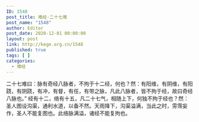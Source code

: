 ```yaml
---
ID: 1548
post_title: 难经·二十七难
post_name: "1548"
author: Editor
post_date: 2020-12-01 00:00:00
layout: post
link: http://kege.org.cn/1548
published: true
tags: [ ]
categories:
  - 难经
---
```

&#x4E8C;&#x5341;&#x4E03;&#x96BE;&#x66F0;&#xFF1A;&#x8109;&#x6709;&#x5947;&#x7ECF;&#x516B;&#x8109;&#x8005;&#xFF0C;&#x4E0D;&#x62D8;&#x4E8E;&#x5341;&#x4E8C;&#x7ECF;&#xFF0C;&#x4F55;&#x4E5F;&#xFF1F;&#x7136;&#xFF1A;&#x6709;&#x9633;&#x7EF4;&#xFF0C;&#x6709;&#x9634;&#x7EF4;&#xFF0C;&#x6709;&#x9633;&#x8DF7;&#xFF0C;&#x6709;&#x9634;&#x8DF7;&#xFF0C;&#x6709;&#x51B2;&#xFF0C;&#x6709;&#x7763;&#xFF0C;&#x6709;&#x4EFB;&#xFF0C;&#x6709;&#x5E26;&#x4E4B;&#x8109;&#xFF0C;&#x51E1;&#x6B64;&#x516B;&#x8109;&#x8005;&#xFF0C;&#x7686;&#x4E0D;&#x62D8;&#x4E8E;&#x7ECF;&#xFF0C;&#x6545;&#x66F0;&#x5947;&#x7ECF;&#x516B;&#x8109;&#x4E5F;&#x3002;&#x201D;
&#x7ECF;&#x6709;&#x5341;&#x4E8C;&#xFF0C;&#x7EDC;&#x6709;&#x5341;&#x4E94;&#xFF0C;&#x51E1;&#x4E8C;&#x5341;&#x4E03;&#x6C14;&#xFF0C;&#x76F8;&#x968F;&#x4E0A;&#x4E0B;&#xFF0C;&#x4F55;&#x72EC;&#x4E0D;&#x62D8;&#x4E8E;&#x7ECF;&#x4E5F;&#xFF1F;&#x7136;&#xFF1A;&#x5723;&#x4EBA;&#x56FE;&#x8BBE;&#x6C9F;&#x6E20;&#xFF0C;&#x901A;&#x5229;&#x6C34;&#x9053;&#xFF0C;&#x4EE5;&#x5907;&#x4E0D;&#x7136;&#x3002;&#x5929;&#x96E8;&#x964D;&#x4E0B;&#xFF0C;&#x6C9F;&#x6E20;&#x6EA2;&#x6EE1;&#xFF0C;&#x5F53;&#x6B64;&#x4E4B;&#x65F6;&#xFF0C;&#x96F1;&#x9708;&#x5984;&#x4F5C;&#xFF0C;&#x5723;&#x4EBA;&#x4E0D;&#x80FD;&#x590D;&#x56FE;&#x4E5F;&#x3002;&#x6B64;&#x7EDC;&#x8109;&#x6EE1;&#x6EA2;&#xFF0C;&#x8BF8;&#x7ECF;&#x4E0D;&#x80FD;&#x590D;&#x62D8;&#x4E5F;&#x3002;